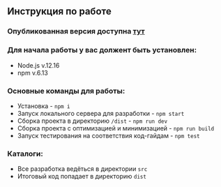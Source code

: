 ## Инструкция по работе

### Опубликованная версия доступна [тут](https://dreadwood.github.io/afs/)

### Для начала работы у вас должент быть установлен:

* Node.js v.12.16
* npm v.6.13

### Основные команды для работы:

* Установка - `npm i`
* Запуск локального сервера для разработки - `npm start`
* Сборка проекта в директорию `/dist` - `npm run dev`
* Сборка проекта с оптимизацией и минимизацией - `npm run build`
* Запуск тестирования на соответствия код-гайдам - `npm test`

### Каталоги:

* Все разработка ведёться в директории `src`
* Итоговый код попадает в директорию `dist`